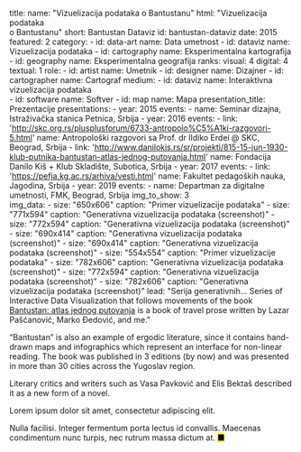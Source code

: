 title: 
    name: "Vizuelizacija podataka o Bantustanu"
    html: "Vizuelizacija podataka<br>o Bantustanu"
    short: Bantustan Dataviz
id: bantustan-dataviz
date: 2015
featured: 2
category:
    - id: data-art
      name: Data umetnost
    - id: dataviz
      name: Vizuelizacija podataka
    - id: cartography
      name: Eksperimentalna kartografija
    - id: geography
      name: Eksperimentalna geografija
ranks:
    visual: 4
    digital: 4
    textual: 1
role:
    - id: artist
      name: Umetnik
    - id: designer
      name: Dizajner
    - id: cartographer
      name: Cartograf
medium:
    - id: dataviz
      name: Interaktivna vizuelizacija podataka  
    - id: software
      name: Softver
    - id: map
      name: Mapa
presentation_title: Prezentacije
presentations:
    - year: 2015
      events:
        - name: Seminar dizajna, Istraživačka stanica Petnica, Srbija
    - year: 2016
      events:
        - link: 'http://skc.org.rs/plusplusforum/6733-antropolo%C5%A1ki-razgovori-5.html'
          name: Antropološki razgovori sa Prof. dr Ildiko Erdei @ SKC, Beograd, Srbija
        - link: 'http://www.danilokis.rs/sr/projekti/815-15-jun-1930-klub-putnika-bantustan-atlas-jednog-putovanja.html'
          name: Fondacija Danilo Kiš + Klub Skladište, Subotica, Srbija
    - year: 2017
      events:
        - link: 'https://pefja.kg.ac.rs/arhiva/vesti.html'
          name: Fakultet pedagoških nauka, Jagodina, Srbija
    - year: 2019
      events:
        - name: Departman za digitalne umetnosti, FMK, Beograd, Srbija
img_to_show: 3       
img_data:
    - size: "650x606"
      caption: "Primer vizuelizacije podataka"
    - size: "771x594"
      caption: "Generativna vizuelizacija podataka (screenshot)"
    - size: "772x594"
      caption: "Generativna vizuelizacija podataka (screenshot)"
    - size: "690x414"
      caption: "Generativna vizuelizacija podataka (screenshot)"
    - size: "690x414"
      caption: "Generativna vizuelizacija podataka (screenshot)"
    - size: "554x554"
      caption: "Primer vizuelizacije podataka"
    - size: "782x606"
      caption: "Generativna vizuelizacija podataka (screenshot)"
    - size: "772x594"
      caption: "Generativna vizuelizacija podataka (screenshot)"
    - size: "782x606"
      caption: "Generativna vizuelizacija podataka (screenshot)"
lead: "Serija generativnih... Series of Interactive Data Visualization that follows movements of the book <a href='/rad/projekti/bantustan-book' target='_blank'>Bantustan: atlas jednog putovanja</a> is a book of travel prose written by Lazar Pašćanović, Marko Đedović, and me."

“Bantustan” is also an example of ergodic literature, since it contains hand-drawn maps and infographics which represent an interface for non-linear reading. The book was published in 3 editions (by now) and was presented in more than 30 cities across the Yugoslav region.

Literary critics and writers such as Vasa Pavković and Elis Bektaš described it as a new form of a novel.  

Lorem ipsum dolor sit amet, consectetur adipiscing elit. 

Nulla facilisi. Integer fermentum porta lectus id convallis. Maecenas condimentum nunc turpis, nec rutrum massa dictum at. <mark>&#9632;</mark>